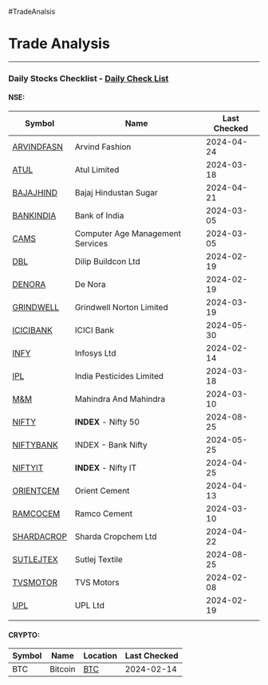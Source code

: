 #TradeAnalsis
# Trade Analysis

---
### Daily Stocks Checklist - [Daily Check List](_daily_checklist/Daily%20Check%20List.md)

#### NSE:

| Symbol                                 | Name                             | Last Checked |
| -------------------------------------- | -------------------------------- | ------------ |
| [ARVINDFASN](ARVINDFASN/ARVINDFASN.md) | Arvind Fashion                   | 2024-04-24   |
| [ATUL](ATUL/ATUL.md)                   | Atul Limited                     | 2024-03-18   |
| [BAJAJHIND](BAJAJHIND/BAJAJHIND.md)    | Bajaj Hindustan Sugar            | 2024-04-21   |
| [BANKINDIA](BANKINDIA/BANKINDIA.md)    | Bank of India                    | 2024-03-05   |
| [CAMS](CAMS/CAMS.md)                   | Computer Age Management Services | 2024-03-05   |
| [DBL](DBL/DBL.md)                      | Dilip Buildcon Ltd               | 2024-02-19   |
| [DENORA](DENORA/DENORA.md)             | De Nora                          | 2024-02-19   |
| [GRINDWELL](GRINDWELL/GRINDWELL.md)    | Grindwell Norton Limited         | 2024-03-19   |
| [ICICIBANK](ICICIBANK/ICICIBANK.md)    | ICICI Bank                       | 2024-05-30   |
| [INFY](INFY/INFY.md)                   | Infosys Ltd                      | 2024-02-14   |
| [IPL](IPL/IPL.md)                      | India Pesticides Limited         | 2024-03-18   |
| [M&M](M&M/M&M.md)                      | Mahindra And Mahindra            | 2024-03-10   |
| [NIFTY](NIFTY/NIFTY.md)                | **INDEX** - Nifty 50             | 2024-08-25   |
| [NIFTYBANK](NIFTYBANK/NIFTYBANK.md)    | INDEX - Bank Nifty               | 2024-05-25   |
| [NIFTYIT](NIFTYIT/NIFTYIT.md)          | **INDEX** - Nifty IT             | 2024-04-25   |
| [ORIENTCEM](ORIENTCEM/ORIENTCEM.md)    | Orient Cement                    | 2024-04-13   |
| [RAMCOCEM](RAMCOCEM/RAMCOCEM.md)       | Ramco Cement                     | 2024-03-10   |
| [SHARDACROP](SHARDACROP/SHARDACROP.md) | Sharda Cropchem Ltd              | 2024-04-22   |
| [SUTLEJTEX](SUTLEJTEX/SUTLEJTEX.md)    | Sutlej Textile                   | 2024-08-25   |
| [TVSMOTOR](TVSMOTOR/TVSMOTOR.md)       | TVS Motors                       | 2024-02-08   |
| [UPL](UPL/UPL.md)                      | UPL Ltd                          | 2024-02-19   |
|                                        |                                  |              |

#### CRYPTO:
| Symbol | Name    | Location          | Last Checked |
| ------ | ------- | ----------------- | ------------ |
| BTC    | Bitcoin | [BTC](BTC/BTC.md) | 2024-02-14   |
